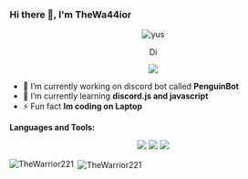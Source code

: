 ### Hi there 👋, I'm TheWa44ior
<p align="center"> <img src="https://komarev.com/ghpvc/?username=TheWarrior221" alt="yus" /> </p>
<p align='center'> <a href="https://discord.gg/dwESxzVgvt">
  <img align="center" alt="Discord Server" width="16px" src="https://cdn.jsdelivr.net/npm/simple-icons@v3/icons/discord.svg" />
</a> </p>

<p align="center"> <img src="https://discord.c99.nl/widget/theme-3/748477159709868093.png" /> </p>



- 🔭 I’m currently working on discord bot called **PenguinBot**
- 🌱 I’m currently learning  **discord.js and javascript**
- ⚡ Fun fact **Im coding on Laptop**

**Languages and Tools:** &nbsp;
<p align="center">
<img src="https://img.shields.io/badge/Node.JS-black?style=for-the-badge&logo=node.js" />
<img src="https://img.shields.io/badge/-HTML5-black?style=for-the-badge&logo=HTML5" /> 
<img src="https://img.shields.io/badge/Javascript-black?style=for-the-badge&logo=javascript" />

<p><img align="left" src="https://github-readme-stats.vercel.app/api/top-langs?username=TheWarrior221&show_icons=true&locale=en&layout=compact" alt="TheWarrior221" /></p>

<p>&nbsp;<img align="center" src="https://github-readme-stats.vercel.app/api?username=TheWarrior221&show_icons=true&locale=en" alt="TheWarrior221" /></p>


